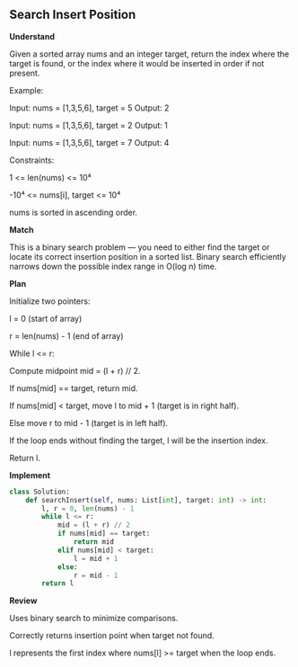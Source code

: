 ## Search Insert Position

**Understand**

Given a sorted array nums and an integer target, return the index where the target is found,
or the index where it would be inserted in order if not present.

Example:

Input: nums = [1,3,5,6], target = 5
Output: 2

Input: nums = [1,3,5,6], target = 2
Output: 1

Input: nums = [1,3,5,6], target = 7
Output: 4

Constraints:

1 <= len(nums) <= 10⁴

-10⁴ <= nums[i], target <= 10⁴

nums is sorted in ascending order.

**Match**

This is a binary search problem — you need to either find the target or locate its correct insertion position in a sorted list.
Binary search efficiently narrows down the possible index range in O(log n) time.

**Plan**

Initialize two pointers:

l = 0 (start of array)

r = len(nums) - 1 (end of array)

While l <= r:

Compute midpoint mid = (l + r) // 2.

If nums[mid] == target, return mid.

If nums[mid] < target, move l to mid + 1 (target is in right half).

Else move r to mid - 1 (target is in left half).

If the loop ends without finding the target, l will be the insertion index.

Return l.

**Implement**

```py
class Solution:
    def searchInsert(self, nums: List[int], target: int) -> int:
        l, r = 0, len(nums) - 1
        while l <= r:
            mid = (l + r) // 2
            if nums[mid] == target:
                return mid
            elif nums[mid] < target:
                l = mid + 1
            else:
                r = mid - 1
        return l
```

**Review**

Uses binary search to minimize comparisons.

Correctly returns insertion point when target not found.

l represents the first index where nums[l] >= target when the loop ends.
